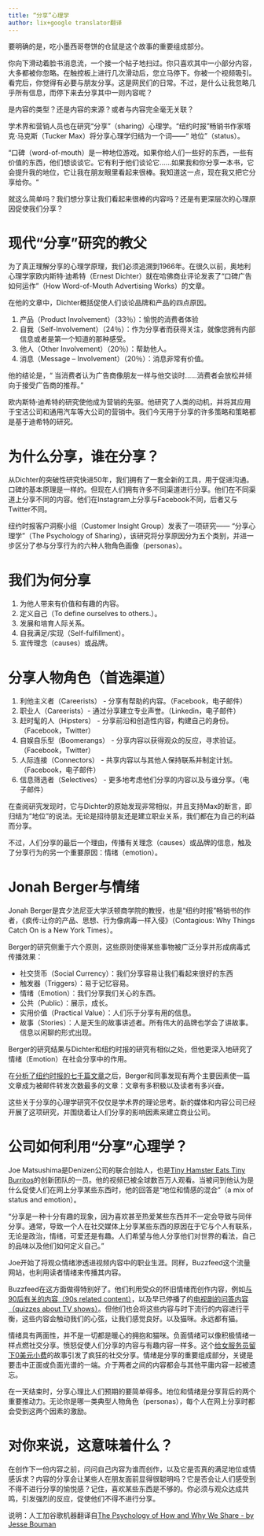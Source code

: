 ```yaml
---
title: “分享”心理学
author: lix+google translator翻译
---
```


要明确的是，吃小墨西哥卷饼的仓鼠是这个故事的重要组成部分。 

你向下滑动着脸书消息流，一个接一个帖子地扫过。你只喜欢其中一小部分内容，大多都被你忽略。在触控板上进行几次滑动后，您立马停下。你被一个视频吸引。看完后，你觉得有必要与朋友分享。这是网民们的日常。不过，是什么让我忽略几乎所有信息，而停下来去分享其中一则内容呢？

是内容的类型？还是内容的来源？或者与内容完全毫无关联？

学术界和营销人员也在研究“分享”（sharing）心理学。“纽约时报”畅销书作家塔克·马克斯（Tucker Max）将分享心理学归结为一个词——“ 地位”（status）。

“口碑（word-of-mouth）是一种地位游戏。如果你给人们一些好的东西，一些有价值的东西，他们想谈谈它。它有利于他们谈论它......如果我和你分享一本书，它会提升我的地位，它让我在朋友眼里看起来很棒。我知道这一点，现在我又把它分享给你。“

就这么简单吗？我们想分享让我们看起来很棒的内容吗？还是有更深层次的心理原因促使我们分享？

# 现代“分享”研究的教父

为了真正理解分享的心理学原理，我们必须追溯到1966年。在很久以前，奥地利心理学家欧内斯特·迪希特（Ernest Dichter）就在哈佛商业评论发表了“口碑广告如何运作”（How Word-of-Mouth Advertising Works）的文章。

在他的文章中，Dichter概括促使人们谈论品牌和产品的四点原因。
1. 产品（Product Involvement）（33％）：愉悦的消费者体验
2. 自我（Self-Involvement）（24％）：作为分享者而获得关注，就像您拥有内部信息或者是第一个知道的那种感受。
3. 他人（Other Involvement）（20％）：帮助他人。
4. 消息（Message – Involvement）（20％）：消息非常有价值。

他的结论是，“ 当消费者认为广告商像朋友一样与他交谈时......消费者会放松并倾向于接受广告商的推荐。”

欧内斯特·迪希特的研究使他成为营销的先驱。他研究了人类的动机，并将其应用于宝洁公司和通用汽车等大公司的营销中。我们今天用于分享的许多策略和策略都是基于迪希特的研究。

# 为什么分享，谁在分享？

从Dichter的突破性研究快进50年，我们拥有了一套全新的工具，用于促进沟通。口碑的基本原理是一样的。但现在人们拥有许多不同渠道进行分享。他们在不同渠道上分享不同的内容。他们在Instagram上分享与Facebook不同，后者又与Twitter不同。

纽约时报客户洞察小组（Customer Insight Group）发表了一项研究—— “分享心理学”（The Psychology of Sharing），该研究将分享原因分为五个类别，并进一步区分了参与分享行为的六种人物角色画像（personas）。

# 我们为何分享

1. 为他人带来有价值和有趣的内容。
2. 定义自己（To define ourselves to others.）。
3. 发展和培育人际关系。
4. 自我满足/实现（Self-fulfillment）。
5. 宣传理念（causes）或品牌。

# 分享人物角色（首选渠道）

1.  利他主义者（Careerists） - 分享有帮助的内容。（Facebook，电子邮件）
2.  职业人（Careerists）- 通过分享建立专业声誉。（Linkedin，电子邮件）
3.  赶时髦的人（Hipsters） - 分享前沿和创造性内容，构建自己的身份。（Facebook，Twitter）
4.  自娱自乐型（Boomerangs） - 分享内容以获得观众的反应，寻求验证。（Facebook，Twitter）
5.  人际连接（Connectors） - 共享内容以与其他人保持联系并制定计划。（Facebook，电子邮件）
6.  信息筛选者（Selectives） - 更多地考虑他们分享的内容以及与谁分享。（电子邮件）

在查阅研究发现时，它与Dichter的原始发现非常相似，并且支持Max的断言，即归结为“地位”的说法。无论是招待朋友还是建立职业关系，我们都在为自己的利益而分享。

不过，人们分享的最后一个理由，传播有关理念（causes）或品牌的信息，触及了分享行为的另一个重要原因：情绪（emotion）。

# Jonah Berger与情绪

Jonah Berger是宾夕法尼亚大学沃顿商学院的教授，也是“纽约时报”畅销书的作者，《疯传:让你的产品、思想、行为像病毒一样入侵》（Contagious: Why Things Catch On is a New York Times）。

Berger的研究侧重于六个原则，这些原则使得某些事物被广泛分享并形成病毒式传播效果：

* 社交货币（Social Currency）：我们分享容易让我们看起来很好的东西
* 触发器（Triggers）：易于记忆容易。
* 情绪（Emotion）：我们分享我们关心的东西。
* 公共（Public）：展示，成长。
* 实用价值（Practical Value）：人们乐于分享有用的信息。
* 故事（Stories）：人是天生的故事讲述者。所有伟大的品牌也学会了讲故事。信息以闲聊的形式出现。

Berger的研究结果与Dichter和纽约时报的研究有相似之处，但他更深入地研究了情绪（Emotion）在社会分享中的作用。

在[分析了纽约时报的七千篇文章](http://www.newyorker.com/tech/elements/the-six-things-that-make-stories-go-viral-will-amaze-and-maybe-infuriate-you)之后，Berger和同事发现有两个主要因素使一篇文章成为被邮件转发次数最多的文章：文章有多积极以及读者有多兴奋。

这些关于分享的心理学研究不仅仅是学术界的理论思考。新的媒体和内容公司已经开展了这项研究，并围绕着让人们分享的影响因素来建立商业公司。

# 公司如何利用“分享”心理学？

Joe Matsushima是Denizen公司的联合创始人，也是[Tiny Hamster Eats Tiny Burritos](http://www.denizencompany.com/work/tiny-hamster-eating-tiny-burritos/)的创新团队的一员。他的视频已被全球数百万人观看。当被问到他认为是什么促使人们在网上分享某些东西时，他的回答是“地位和情感的混合”（a mix of status and emotion）。

“分享是一种十分有趣的现象，因为喜欢甚至热爱某些东西并不一定会导致与同伴分享。通常，导致一个人在社交媒体上分享某些东西的原因在于它与个人有联系，无论是政治，情绪，可爱还是有趣。人们希望与他人分享他们对世界的看法，自己的品味以及他们如何定义自己。”

Joe开始了将观众情绪渗透进视频内容中的职业生涯。同样，Buzzfeed这个流量网站，也利用读者情绪来传播其内容。

Buzzfeed在这方面做得特别好了。他们利用受众的怀旧情绪而创作内容，例如[与90后有关的内容（90s related content）](http://www.buzzfeed.com/recrachel/how-well-do-you-know-90s-romantic-comedy-movies-1zeuf#.hi6JeB1PW)，以及早已停播了的[电视剧的问答内容（quizzes about TV shows）](http://www.buzzfeed.com/arrayner/which-friends-character-should-you-date-based-on-y-lwtq)。但他们也会将这些内容与时下流行的内容进行平衡，这些内容会触动我们的心弦，让我们感觉良好。以及猫咪。永远都有猫。

情绪具有两面性，并不是一切都是暖心的拥抱和猫咪。负面情绪可以像积极情绪一样点燃社交分享。愤怒促使人们分享的内容与有趣内容一样多。这个[给女服务员留下0美元小费](http://www.usatoday.com/story/news/nation/2015/08/24/waitress-taunting-note-no-tip/32253245/)的故事引发了疯狂的社交分享。情绪是分享的重要组成部分，关键是要击中正面或负面光谱的一端。介于两者之间的内容都会与其他平庸内容一起被遗忘。

在一天结束时，分享心理比人们预期的要简单得多。地位和情绪是分享背后的两个重要推动力。无论你是哪一类典型人物角色（personas），每个人在网上分享时都会受到这两个因素的激励。

# 对你来说，这意味着什么？

在创作下一份内容之前，问问自己内容为谁而创作，以及它是否真的满足地位或情感诉求？内容的分享会让某些人在朋友面前显得很聪明吗？它是否会让人们感受到不得不进行分享的愉悦感？记住，喜欢某些东西是不够的。你必须与观众达成共鸣，引发强烈的反应，促使他们不得不进行分享。

说明：人工加谷歌机器翻译自[The Psychology of How and Why We Share - by Jesse Bouman](https://everyonesocial.com/blog/the-psychology-of-how-and-why-we-share/)
